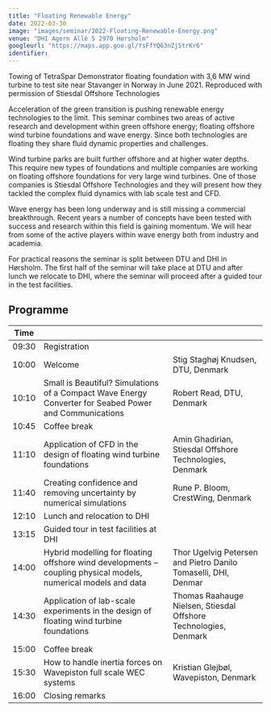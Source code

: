 ```yaml
---
title: "Floating Renewable Energy"
date: 2022-03-30
image: "images/seminar/2022-Floating-Renewable-Energy.png"
venue: "DHI Agern Allé 5 2970 Hørsholm"
googleurl: "https://maps.app.goo.gl/YsFfYQ63nZjStrKr6"
identifier:
---
```


Towing of TetraSpar Demonstrator floating foundation with 3,6 MW wind turbine to test site near Stavanger in Norway in June 2021. Reproduced with permission of Stiesdal Offshore Technologies

Acceleration of the green transition is pushing renewable energy technologies to the limit. This seminar combines two areas of active research and development within green offshore energy; floating offshore wind turbine foundations and wave energy. Since both technologies are floating they share fluid dynamic properties and challenges.

Wind turbine parks are built further offshore and at higher water depths. This require new types of foundations and multiple companies are working on floating offshore foundations for very large wind turbines. One of those companies is Stiesdal Offshore Technologies and they will present how they tackled the complex fluid dynamics with lab scale test and CFD.

Wave energy has been long underway and is still missing a commercial breakthrough. Recent years a number of concepts have been tested with success and research within this field is gaining momentum. We will hear from some of the active players within wave energy both from industry and academia.

For practical reasons the seminar is split between DTU and DHI in Hørsholm. The first half of the seminar will take place at DTU and after lunch we relocate to DHI, where the seminar will proceed after a guided tour in the test facilities.

## Programme

| Time  |             |             |
| ----- | ----------- | ----------- |
| 09:30 | Registration|             |
| 10:00 | Welcome     |  Stig Staghøj Knudsen, DTU, Denmark |
| 10:10 | Small is Beautiful? Simulations of a Compact Wave Energy Converter for Seabed Power and Communications |    Robert Read, DTU, Denmark |
| 10:45 | Coffee break | |
| 11:10 | Application of CFD in the design of floating wind turbine foundations |  Amin Ghadirian, Stiesdal Offshore Technologies, Denmark |
| 11:40 |  Creating confidence and removing uncertainty by numerical simulations |  Rune P. Bloom, CrestWing,  Denmark|
| 12:10 |  Lunch and relocation to DHI | |
| 13:15 |   Guided tour in test facilities at DHI | |
| 14:00 |  Hybrid modelling for floating offshore wind developments – coupling physical models, numerical models and data |  Thor Ugelvig Petersen and Pietro Danilo Tomaselli, DHI, Denmar|
| 14:30 |  Application of lab-scale experiments in the design of floating wind turbine foundations  |  Thomas Raahauge Nielsen, Stiesdal Offshore Technologies, Denmark|
| 15:00 |   Coffee break  |  |
| 15:30 |   How to handle inertia forces on Wavepiston full scale WEC systems | Kristian Glejbøl, Wavepiston, Denmark |
| 16:00 |   Closing remarks  |  |